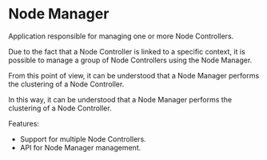 # Node Manager

Application responsible for managing one or more Node Controllers.

Due to the fact that a Node Controller is linked to a specific context, it is possible to manage a group of Node Controllers using the Node Manager.

From this point of view, it can be understood that a Node Manager performs the clustering of a Node Controller.

In this way, it can be understood that a Node Manager performs the clustering of a Node Controller.

Features:
- Support for multiple Node Controllers.
- API for Node Manager management.


